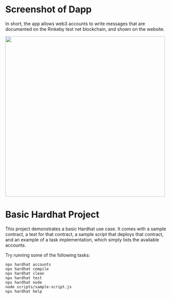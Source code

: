 # Screenshot of Dapp
In short, the app allows web3 accounts to write messages that are documented on the Rinkeby test net blockchain, and shown on the website. 

<img src="https://github.com/0xVitae/My-Portal/blob/main/Portal-ScreenShot.png" width='500'/>


# Basic Hardhat Project

This project demonstrates a basic Hardhat use case. It comes with a sample contract, a test for that contract, a sample script that deploys that contract, and an example of a task implementation, which simply lists the available accounts.

Try running some of the following tasks:

```shell
npx hardhat accounts
npx hardhat compile
npx hardhat clean
npx hardhat test
npx hardhat node
node scripts/sample-script.js
npx hardhat help
```
